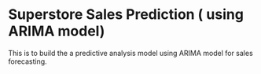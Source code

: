 # Superstore Sales Prediction ( using ARIMA model)
This is to build the a predictive analysis model using ARIMA model for sales forecasting.
